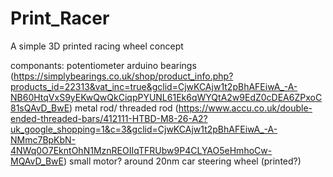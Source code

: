 # Print_Racer
A simple 3D printed racing wheel concept

componants:
potentiometer
arduino
bearings (https://simplybearings.co.uk/shop/product_info.php?products_id=22313&vat_inc=true&gclid=CjwKCAjw1t2pBhAFEiwA_-A-NB60HtqVxS9yEKwQwQkCiqpPYUNL61Ek6qWYQtA2w9EdZ0cDEA6ZPxoC81sQAvD_BwE)
metal rod/ threaded rod (https://www.accu.co.uk/double-ended-threaded-bars/412111-HTBD-M8-26-A2?uk_google_shopping=1&c=3&gclid=CjwKCAjw1t2pBhAFEiwA_-A-NMmc7BpKbN-4NWq0O7EkntOhN1MznREOIIqTFRUbw9P4CLYAO5eHmhoCw-MQAvD_BwE)
small motor? around 20nm
car steering wheel (printed?)
